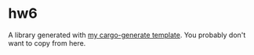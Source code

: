 # hw6

A library generated with [my cargo-generate template](github.com/thor314/tmpl).
You probably don't want to copy from here.
